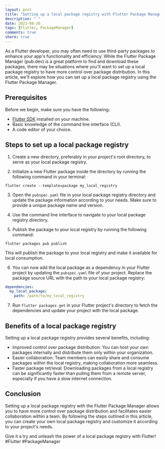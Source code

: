 ```yaml
---
layout: post
title: "Setting up a local package registry with Flutter Package Manager"
description: " "
date: 2023-09-26
tags: [Flutter, PackageManager]
comments: true
share: true
---
```


As a Flutter developer, you may often need to use third-party packages to enhance your app's functionality and efficiency. While the Flutter Package Manager (pub.dev) is a great platform to find and download these packages, there may be situations where you'll want to set up a local package registry to have more control over package distribution. In this article, we'll explore how you can set up a local package registry using the Flutter Package Manager.

## Prerequisites
Before we begin, make sure you have the following:
- [Flutter SDK](https://flutter.dev) installed on your machine.
- Basic knowledge of the command line interface (CLI).
- A code editor of your choice.

## Steps to set up a local package registry
1. Create a new directory, preferably in your project's root directory, to serve as your local package registry.

2. Initialize a new Flutter package inside the directory by running the following command in your terminal:
```shell
flutter create --template=package my_local_registry
```

3. Open the `pubspec.yaml` file in your local package registry directory and update the package information according to your needs. Make sure to provide a unique package name and version.

4. Use the command line interface to navigate to your local package registry directory.

5. Publish the package to your local registry by running the following command:
```shell
flutter packages pub publish
```
This will publish the package to your local registry and make it available for local consumption.

6. You can now add the local package as a dependency in your Flutter project by updating the `pubspec.yaml` file of your project. Replace the package source URL with the path to your local package registry:
```yaml
dependencies:
  my_local_package:
    path: /path/to/my_local_registry
```

7. Run `flutter packages get` in your Flutter project's directory to fetch the dependencies and update your project with the local package.

## Benefits of a local package registry
Setting up a local package registry provides several benefits, including:
- Improved control over package distribution: You can host your own packages internally and distribute them only within your organization.
- Easier collaboration: Team members can easily share and consume packages within the local registry, making collaboration more seamless.
- Faster package retrieval: Downloading packages from a local registry can be significantly faster than pulling them from a remote server, especially if you have a slow internet connection.

## Conclusion
Setting up a local package registry with the Flutter Package Manager allows you to have more control over package distribution and facilitates easier collaboration within a team. By following the steps outlined in this article, you can create your own local package registry and customize it according to your project's needs.

Give it a try and unleash the power of a local package registry with Flutter! #Flutter #PackageManager